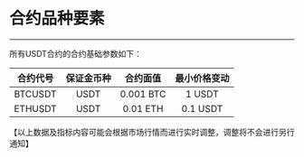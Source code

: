 # 合约品种要素

------

所有USDT合约的合约基础参数如下：

| 合约代号 | 保证金币种 | 合约面值  | 最小价格变动 |
| :------: | :--------: | :-------: | :----------: |
| BTCUSDT  |    USDT    | 0.001 BTC |    1 USDT    |
| ETHUSDT  |    USDT    | 0.01 ETH  |   0.1 USDT   |

【以上数据及指标内容可能会根据市场行情而进行实时调整，调整将不会进行另行通知】